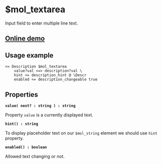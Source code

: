 # $mol_textarea

Input field to enter multiple line text.

## [Online demo](https://mol.hyoo.ru/#!section=demos/readme/demo=mol_textarea_demo)

## Usage example

```tree
<= Description $mol_textarea
	value?val <=> description?val \
	hint <= description_hint @ \Descr
	enabled <= description_changeable true
```

## Properties

**`value( next? : string ) : string`**

Property `value` is a currently displayed text.

**`hint() : string`**

To display placeholder text on our `$mol_string` element we should use `hint` property.

**`enabled() : boolean`**

Allowed text changing or not.
